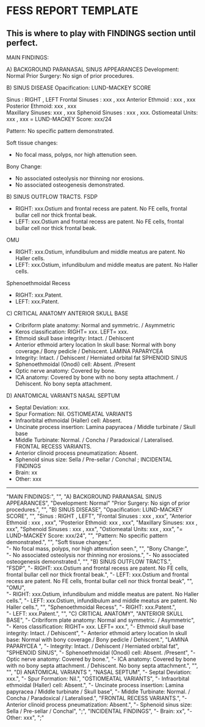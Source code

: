 # FESS REPORT TEMPLATE 

This is where to play with FINDINGS section until perfect. 
--- 

MAIN FINDINGS: 

A) BACKGROUND PARANASAL SINUS APPEARANCES
Development: Normal 
Prior Surgery: No sign of prior procedures.

B) SINUS DISEASE 
Opacification: LUND-MACKEY SCORE

Sinus : RIGHT , LEFT 
Frontal  Sinuses : xxx , xxx 
Anterior Ethmoid : xxx , xxx 
Posterior Ethmoid: xxx , xxx  
Maxillary Sinuses: xxx , xxx 
Sphenoid Sinuses : xxx , xxx.
Ostiomeatal Units: xxx , xxx 
= LUND-MACKEY Score: xxx/24

Pattern: No specific pattern demonstrated. 

Soft tissue changes: 
- No focal mass, polyps, nor high attenution seen.

Bony Change: 
- No associated osteolysis nor thinning nor erosions.
- No associated osteogenesis demonstrated.

B) SINUS OUTFLOW TRACTS. 
FSDP
- RIGHT: xxx.Ostium and frontal recess are patent. No FE cells, frontal bullar cell nor thick frontal beak.    
- LEFT: xxx.Ostium and frontal recess are patent. No FE cells, frontal bullar cell nor thick frontal beak.

OMU  
- RIGHT: xxx.Ostium, infundibulum and middle meatus are patent. No Haller cells.
- LEFT: xxx.Ostium, infundibulum and middle meatus are patent. No Haller cells.
 

Sphenoethmoidal Recess
- RIGHT: xxx.Patent. 
- LEFT: xxx.Patent. 

C) CRITICAL ANATOMY
ANTERIOR SKULL BASE
- Cribriform plate anatomy: Normal and symmetric. / Asymmetric
- Keros classification: RIGHT= xxx. LEFT= xxx. 
- Ethmoid skull base integrity: Intact. / Dehiscent
- Anterior ethmoid artery location In skull base: Normal with bony coverage./ Bony pedicle / Dehiscent.
LAMINA PAPARYCEA 
- Integrity: Intact. / Dehiscent / Herniated orbital fat
SPHENOID SINUS
- Sphenoethmoidal (Onodi) cell: Absent. /Present
- Optic nerve anatomy: Covered by bone. 
- ICA anatomy: Covered by bone with no bony septa attachment. / Dehiscent. No bony septa attachment.
 

D) ANATOMICAL VARIANTS 
NASAL SEPTUM
- Septal Deviation: xxx.
- Spur Formation: Nil.
OSTIOMEATAL VARIANTS 
- Infraorbital ethmoidal (Haller) cell: Absent.
- Uncinate process insertion: Lamina papyracea / Middle turbinate / Skull base
- Middle Turbinate: Normal. / Concha / Paradoxical / Lateralised.
FRONTAL RECESS VARIANTS.
- Anterior clinoid process pneumatization: Absent.
- Sphenoid sinus size: Sella / Pre-sellar / Conchal
;
INCIDENTAL FINDINGS 
- Brain: xx
- Other: xxx

---

"MAIN FINDINGS:", 
"",
"A) BACKGROUND PARANASAL SINUS APPEARANCES",
"Development: Normal" 
"Prior Surgery: No sign of prior procedures.",
"",
"B) SINUS DISEASE",
"Opacification: LUND-MACKEY SCORE", 
"",
"Sinus : RIGHT , LEFT", 
"Frontal  Sinuses : xxx , xxx", 
"Anterior Ethmoid : xxx , xxx",
"Posterior Ethmoid: xxx , xxx",
"Maxillary Sinuses: xxx , xxx",
"Sphenoid Sinuses : xxx , xxx",
"Ostiomeatal Units: xxx , xxx",
"= LUND-MACKEY Score: xxx/24", 
"",
"Pattern: No specific pattern demonstrated.", 
"",
"Soft tissue changes:",  
"- No focal mass, polyps, nor high attenution seen.",
"",
"Bony Change:",  
"- No associated osteolysis nor thinning nor erosions.", 
"- No associated osteogenesis demonstrated.", 
"",
"B) SINUS OUTFLOW TRACTS.",  
"FSDP", 
"- RIGHT: xxx.Ostium and frontal recess are patent. No FE cells, frontal bullar cell nor thick frontal beak.",
"- LEFT: xxx.Ostium and frontal recess are patent. No FE cells, frontal bullar cell nor thick frontal beak",
"",
"OMU",  
"- RIGHT: xxx.Ostium, infundibulum and middle meatus are patent. No Haller cells.",
"- LEFT: xxx.Ostium, infundibulum and middle meatus are patent. No Haller cells.",
"",
"Sphenoethmoidal Recess",
"- RIGHT: xxx.Patent.",  
"- LEFT: xxx.Patent.", 
"",
"C) CRITICAL ANATOMY",
"ANTERIOR SKULL BASE", 
"- Cribriform plate anatomy: Normal and symmetric. / Asymmetric",
"- Keros classification: RIGHT= xxx. LEFT= xxx.", 
"- Ethmoid skull base integrity: Intact. / Dehiscent", 
"- Anterior ethmoid artery location In skull base: Normal with bony coverage./ Bony pedicle / Dehiscent.",
"LAMINA PAPARYCEA ",
"- Integrity: Intact. / Dehiscent / Herniated orbital fat",
"SPHENOID SINUS",
"- Sphenoethmoidal (Onodi) cell: Absent. /Present",
"- Optic nerve anatomy: Covered by bone.", 
"- ICA anatomy: Covered by bone with no bony septa attachment. / Dehiscent. No bony septa attachment.",
"",
"",
"D) ANATOMICAL VARIANTS ",
"NASAL SEPTUM",
"- Septal Deviation: xxx.",
"- Spur Formation: Nil.",
"OSTIOMEATAL VARIANTS", 
"- Infraorbital ethmoidal (Haller) cell: Absent.",
"- Uncinate process insertion: Lamina papyracea / Middle turbinate / Skull base",
"- Middle Turbinate: Normal. / Concha / Paradoxical / Lateralised.",
"FRONTAL RECESS VARIANTS.",
"- Anterior clinoid process pneumatization: Absent.",
"- Sphenoid sinus size: Sella / Pre-sellar / Conchal",
";",
"INCIDENTAL FINDINGS", 
"- Brain: xx",
"- Other: xxx",
";"
